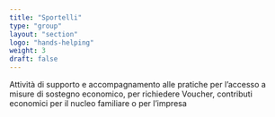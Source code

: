 ```yaml
---
title: "Sportelli"
type: "group"
layout: "section"
logo: "hands-helping"
weight: 3
draft: false
---
```


Attività di supporto e accompagnamento alle pratiche per l’accesso a misure di sostegno economico, per richiedere Voucher, contributi economici per il nucleo familiare o per l’impresa